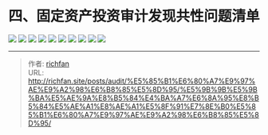 # 四、固定资产投资审计发现共性问题清单

![](https://jsd.cdn.zzko.cn/gh/richffan/img@main/audit/审计发现共性问题清单/四-固定资产投资审计发现共性问题清单/固定资产投资审计发现共性问题清单_页面_039.webp)
![](https://jsd.cdn.zzko.cn/gh/richffan/img@main/audit/审计发现共性问题清单/四-固定资产投资审计发现共性问题清单/固定资产投资审计发现共性问题清单_页面_040.webp)
![](https://jsd.cdn.zzko.cn/gh/richffan/img@main/audit/审计发现共性问题清单/四-固定资产投资审计发现共性问题清单/固定资产投资审计发现共性问题清单_页面_041.webp)
![](https://jsd.cdn.zzko.cn/gh/richffan/img@main/audit/审计发现共性问题清单/四-固定资产投资审计发现共性问题清单/固定资产投资审计发现共性问题清单_页面_042.webp)
![](https://jsd.cdn.zzko.cn/gh/richffan/img@main/audit/审计发现共性问题清单/四-固定资产投资审计发现共性问题清单/固定资产投资审计发现共性问题清单_页面_043.webp)
![](https://jsd.cdn.zzko.cn/gh/richffan/img@main/audit/审计发现共性问题清单/四-固定资产投资审计发现共性问题清单/固定资产投资审计发现共性问题清单_页面_044.webp)
![](https://jsd.cdn.zzko.cn/gh/richffan/img@main/audit/审计发现共性问题清单/四-固定资产投资审计发现共性问题清单/固定资产投资审计发现共性问题清单_页面_045.webp)
![](https://jsd.cdn.zzko.cn/gh/richffan/img@main/audit/审计发现共性问题清单/四-固定资产投资审计发现共性问题清单/固定资产投资审计发现共性问题清单_页面_046.webp)
![](https://jsd.cdn.zzko.cn/gh/richffan/img@main/audit/审计发现共性问题清单/四-固定资产投资审计发现共性问题清单/固定资产投资审计发现共性问题清单_页面_047.webp)
![](https://jsd.cdn.zzko.cn/gh/richffan/img@main/audit/审计发现共性问题清单/四-固定资产投资审计发现共性问题清单/固定资产投资审计发现共性问题清单_页面_048.webp)



---

> 作者: [richfan](https://richfan.site/)  
> URL: http://richfan.site/posts/audit/%E5%85%B1%E6%80%A7%E9%97%AE%E9%A2%98%E6%B8%85%E5%8D%95/%E5%9B%9B%E5%9B%BA%E5%AE%9A%E8%B5%84%E4%BA%A7%E6%8A%95%E8%B5%84%E5%AE%A1%E8%AE%A1%E5%8F%91%E7%8E%B0%E5%85%B1%E6%80%A7%E9%97%AE%E9%A2%98%E6%B8%85%E5%8D%95/  

